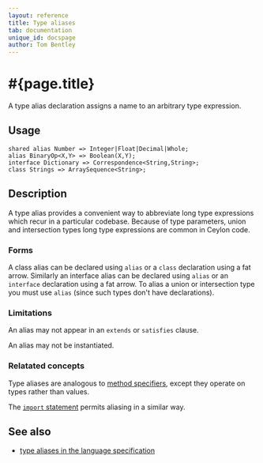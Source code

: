 ```yaml
---
layout: reference
title: Type aliases
tab: documentation
unique_id: docspage
author: Tom Bentley
---
```


# #{page.title}

A type alias declaration assigns a name to an arbitrary type expression.

## Usage 

    shared alias Number => Integer|Float|Decimal|Whole;
    alias BinaryOp<X,Y> => Boolean(X,Y);
    interface Dictionary => Correspondence<String,String>;
    class Strings => ArraySequence<String>;


## Description

A type alias provides a convenient way to abbreviate long type expressions which 
recur in a particular codebase. 
Because of type parameters, union and intersection types long type 
expressions are common in Ceylon code. 

### Forms

A class alias can be declared using `alias` or a `class` declaration 
using a fat arrow. Similarly an interface alias can be declared using 
`alias` or an `interface` declaration using a fat arrow.
To alias a union or intersection type you must use `alias` (since such types 
don't have declarations).

### Limitations

An alias may not appear in an `extends` or `satisfies` clause. 

An alias may not be instantiated.

### Relatated concepts

Type aliases are analogous to [method specifiers](../method#method_specifiers), 
except they operate  on types rather than values. 

The [`import` statement](../../statement/import) permits aliasing in a 
similar way.

## See also

* [type aliases in the language specification](#{page.doc_root}/#{site.urls.spec_relative}#typealiasedeclarations)
